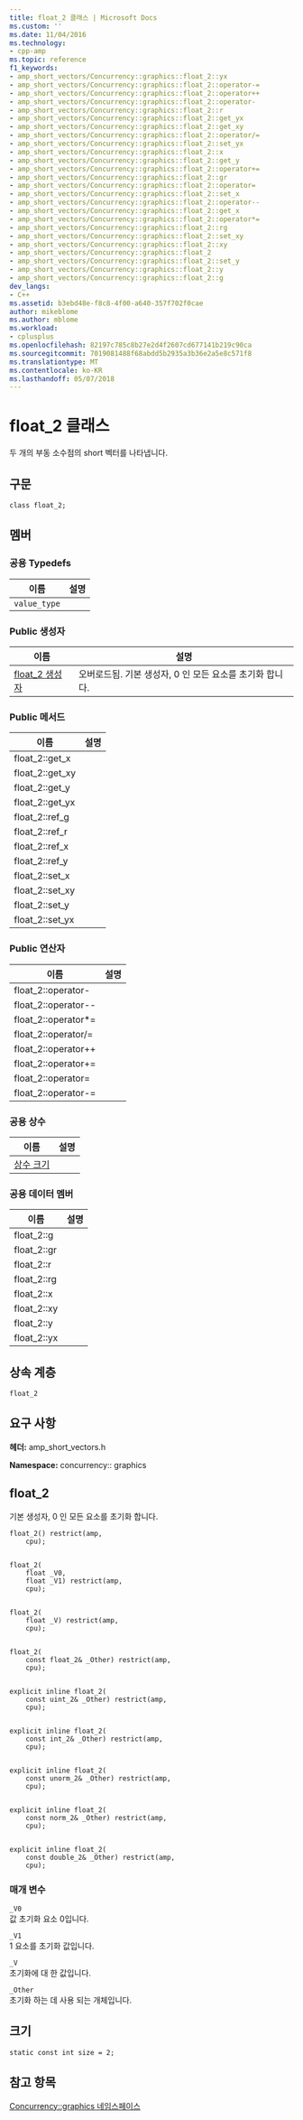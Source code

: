 ```yaml
---
title: float_2 클래스 | Microsoft Docs
ms.custom: ''
ms.date: 11/04/2016
ms.technology:
- cpp-amp
ms.topic: reference
f1_keywords:
- amp_short_vectors/Concurrency::graphics::float_2::yx
- amp_short_vectors/Concurrency::graphics::float_2::operator-=
- amp_short_vectors/Concurrency::graphics::float_2::operator++
- amp_short_vectors/Concurrency::graphics::float_2::operator-
- amp_short_vectors/Concurrency::graphics::float_2::r
- amp_short_vectors/Concurrency::graphics::float_2::get_yx
- amp_short_vectors/Concurrency::graphics::float_2::get_xy
- amp_short_vectors/Concurrency::graphics::float_2::operator/=
- amp_short_vectors/Concurrency::graphics::float_2::set_yx
- amp_short_vectors/Concurrency::graphics::float_2::x
- amp_short_vectors/Concurrency::graphics::float_2::get_y
- amp_short_vectors/Concurrency::graphics::float_2::operator+=
- amp_short_vectors/Concurrency::graphics::float_2::gr
- amp_short_vectors/Concurrency::graphics::float_2::operator=
- amp_short_vectors/Concurrency::graphics::float_2::set_x
- amp_short_vectors/Concurrency::graphics::float_2::operator--
- amp_short_vectors/Concurrency::graphics::float_2::get_x
- amp_short_vectors/Concurrency::graphics::float_2::operator*=
- amp_short_vectors/Concurrency::graphics::float_2::rg
- amp_short_vectors/Concurrency::graphics::float_2::set_xy
- amp_short_vectors/Concurrency::graphics::float_2::xy
- amp_short_vectors/Concurrency::graphics::float_2
- amp_short_vectors/Concurrency::graphics::float_2::set_y
- amp_short_vectors/Concurrency::graphics::float_2::y
- amp_short_vectors/Concurrency::graphics::float_2::g
dev_langs:
- C++
ms.assetid: b3ebd48e-f8c8-4f00-a640-357f702f0cae
author: mikeblome
ms.author: mblome
ms.workload:
- cplusplus
ms.openlocfilehash: 82197c785c8b27e2d4f2607cd677141b219c90ca
ms.sourcegitcommit: 7019081488f68abdd5b2935a3b36e2a5e8c571f8
ms.translationtype: MT
ms.contentlocale: ko-KR
ms.lasthandoff: 05/07/2018
---
```

# <a name="float2-class"></a>float_2 클래스
두 개의 부동 소수점의 short 벡터를 나타냅니다.  
  
## <a name="syntax"></a>구문  
  
```  
class float_2;  
```  
  
## <a name="members"></a>멤버  
  
### <a name="public-typedefs"></a>공용 Typedefs  
  
|이름|설명|  
|----------|-----------------|  
|`value_type`||  
  
### <a name="public-constructors"></a>Public 생성자  
  
|이름|설명|  
|----------|-----------------|  
|[float_2 생성자](#ctor)|오버로드됨. 기본 생성자, 0 인 모든 요소를 초기화 합니다.|  
  
### <a name="public-methods"></a>Public 메서드  
  
|이름|설명|  
|----------|-----------------|  
|float_2::get_x||  
|float_2::get_xy||  
|float_2::get_y||  
|float_2::get_yx||  
|float_2::ref_g||  
|float_2::ref_r||  
|float_2::ref_x||  
|float_2::ref_y||  
|float_2::set_x||  
|float_2::set_xy||  
|float_2::set_y||  
|float_2::set_yx||  
  
### <a name="public-operators"></a>Public 연산자  
  
|이름|설명|  
|----------|-----------------|  
|float_2::operator-||  
|float_2::operator--||  
|float_2::operator*=||  
|float_2::operator/=||  
|float_2::operator++||  
|float_2::operator+=||  
|float_2::operator=||  
|float_2::operator-=||  
  
### <a name="public-constants"></a>공용 상수  
  
|이름|설명|  
|----------|-----------------|  
|[상수 크기](#float_2__size)||  
  
### <a name="public-data-members"></a>공용 데이터 멤버  
  
|이름|설명|  
|----------|-----------------|  
|float_2::g||  
|float_2::gr||  
|float_2::r||  
|float_2::rg||  
|float_2::x||  
|float_2::xy||  
|float_2::y||  
|float_2::yx||  
  
## <a name="inheritance-hierarchy"></a>상속 계층  
 `float_2`  
  
## <a name="requirements"></a>요구 사항  
 **헤더:** amp_short_vectors.h  
  
 **Namespace:** concurrency:: graphics  
  
##  <a name="ctor"></a> float_2 

 기본 생성자, 0 인 모든 요소를 초기화 합니다.  
  
```  
float_2() restrict(amp,
    cpu);

 
float_2(
    float _V0,  
    float _V1) restrict(amp,
    cpu);

 
float_2(
    float _V) restrict(amp,
    cpu);

 
float_2(
    const float_2& _Other) restrict(amp,
    cpu);

 
explicit inline float_2(
    const uint_2& _Other) restrict(amp,
    cpu);

 
explicit inline float_2(
    const int_2& _Other) restrict(amp,
    cpu);

 
explicit inline float_2(
    const unorm_2& _Other) restrict(amp,
    cpu);

 
explicit inline float_2(
    const norm_2& _Other) restrict(amp,
    cpu);

 
explicit inline float_2(
    const double_2& _Other) restrict(amp,
    cpu);
```  
  
### <a name="parameters"></a>매개 변수  
 `_V0`  
 값 초기화 요소 0입니다.  
  
 `_V1`  
 1 요소를 초기화 값입니다.  
  
 `_V`  
 초기화에 대 한 값입니다.  
  
 `_Other`  
 초기화 하는 데 사용 되는 개체입니다.  
  
##  <a name="float_2__size"></a> 크기 

```  
static const int size = 2;  
```  
  
## <a name="see-also"></a>참고 항목  
 [Concurrency::graphics 네임스페이스](concurrency-graphics-namespace.md)
